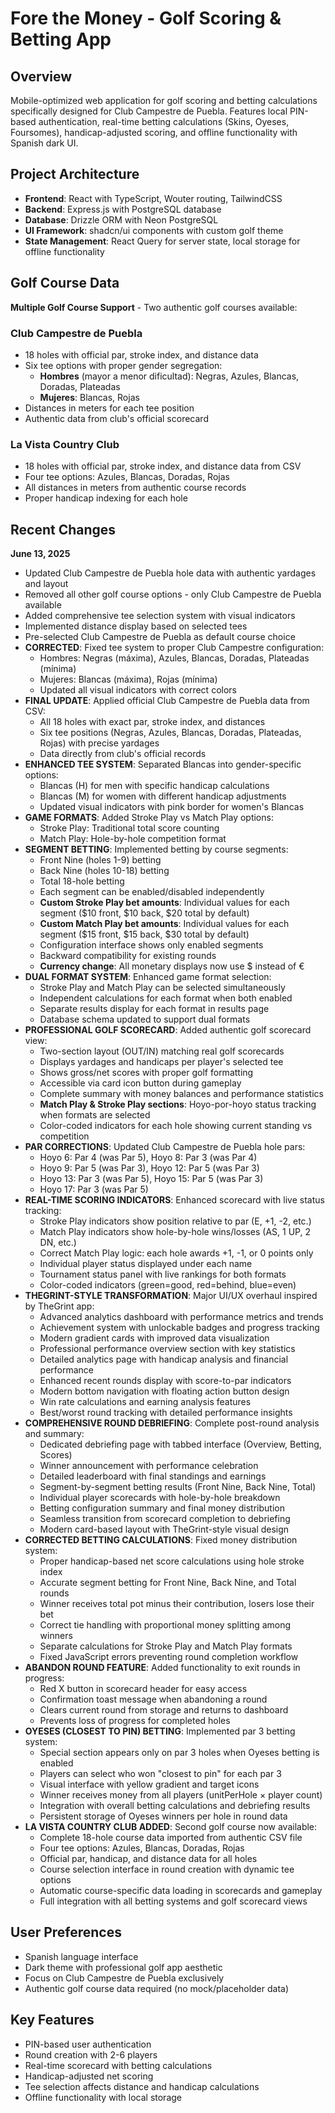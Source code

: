 # Fore the Money - Golf Scoring & Betting App

## Overview
Mobile-optimized web application for golf scoring and betting calculations specifically designed for Club Campestre de Puebla. Features local PIN-based authentication, real-time betting calculations (Skins, Oyeses, Foursomes), handicap-adjusted scoring, and offline functionality with Spanish dark UI.

## Project Architecture
- **Frontend**: React with TypeScript, Wouter routing, TailwindCSS
- **Backend**: Express.js with PostgreSQL database
- **Database**: Drizzle ORM with Neon PostgreSQL
- **UI Framework**: shadcn/ui components with custom golf theme
- **State Management**: React Query for server state, local storage for offline functionality

## Golf Course Data
**Multiple Golf Course Support** - Two authentic golf courses available:

### Club Campestre de Puebla
- 18 holes with official par, stroke index, and distance data
- Six tee options with proper gender segregation:
  - **Hombres** (mayor a menor dificultad): Negras, Azules, Blancas, Doradas, Plateadas
  - **Mujeres**: Blancas, Rojas
- Distances in meters for each tee position
- Authentic data from club's official scorecard

### La Vista Country Club
- 18 holes with official par, stroke index, and distance data from CSV
- Four tee options: Azules, Blancas, Doradas, Rojas
- All distances in meters from authentic course records
- Proper handicap indexing for each hole

## Recent Changes
**June 13, 2025**
- Updated Club Campestre de Puebla hole data with authentic yardages and layout
- Removed all other golf course options - only Club Campestre de Puebla available
- Added comprehensive tee selection system with visual indicators
- Implemented distance display based on selected tees
- Pre-selected Club Campestre de Puebla as default course choice
- **CORRECTED**: Fixed tee system to proper Club Campestre configuration:
  - Hombres: Negras (máxima), Azules, Blancas, Doradas, Plateadas (mínima)
  - Mujeres: Blancas (máxima), Rojas (mínima)
  - Updated all visual indicators with correct colors
- **FINAL UPDATE**: Applied official Club Campestre de Puebla data from CSV:
  - All 18 holes with exact par, stroke index, and distances
  - Six tee positions (Negras, Azules, Blancas, Doradas, Plateadas, Rojas) with precise yardages
  - Data directly from club's official records
- **ENHANCED TEE SYSTEM**: Separated Blancas into gender-specific options:
  - Blancas (H) for men with specific handicap calculations
  - Blancas (M) for women with different handicap adjustments
  - Updated visual indicators with pink border for women's Blancas
- **GAME FORMATS**: Added Stroke Play vs Match Play options:
  - Stroke Play: Traditional total score counting
  - Match Play: Hole-by-hole competition format
- **SEGMENT BETTING**: Implemented betting by course segments:
  - Front Nine (holes 1-9) betting
  - Back Nine (holes 10-18) betting  
  - Total 18-hole betting
  - Each segment can be enabled/disabled independently
  - **Custom Stroke Play bet amounts**: Individual values for each segment ($10 front, $10 back, $20 total by default)
  - **Custom Match Play bet amounts**: Individual values for each segment ($15 front, $15 back, $30 total by default)
  - Configuration interface shows only enabled segments
  - Backward compatibility for existing rounds
  - **Currency change**: All monetary displays now use $ instead of €
- **DUAL FORMAT SYSTEM**: Enhanced game format selection:
  - Stroke Play and Match Play can be selected simultaneously
  - Independent calculations for each format when both enabled
  - Separate results display for each format in results page
  - Database schema updated to support dual formats
- **PROFESSIONAL GOLF SCORECARD**: Added authentic golf scorecard view:
  - Two-section layout (OUT/IN) matching real golf scorecards
  - Displays yardages and handicaps per player's selected tee
  - Shows gross/net scores with proper golf formatting
  - Accessible via card icon button during gameplay
  - Complete summary with money balances and performance statistics
  - **Match Play & Stroke Play sections**: Hoyo-por-hoyo status tracking when formats are selected
  - Color-coded indicators for each hole showing current standing vs competition
- **PAR CORRECTIONS**: Updated Club Campestre de Puebla hole pars:
  - Hoyo 6: Par 4 (was Par 5), Hoyo 8: Par 3 (was Par 4)
  - Hoyo 9: Par 5 (was Par 3), Hoyo 12: Par 5 (was Par 3)
  - Hoyo 13: Par 3 (was Par 5), Hoyo 15: Par 5 (was Par 3)
  - Hoyo 17: Par 3 (was Par 5)
- **REAL-TIME SCORING INDICATORS**: Enhanced scorecard with live status tracking:
  - Stroke Play indicators show position relative to par (E, +1, -2, etc.)
  - Match Play indicators show hole-by-hole wins/losses (AS, 1 UP, 2 DN, etc.)
  - Correct Match Play logic: each hole awards +1, -1, or 0 points only
  - Individual player status displayed under each name
  - Tournament status panel with live rankings for both formats
  - Color-coded indicators (green=good, red=behind, blue=even)
- **THEGRINT-STYLE TRANSFORMATION**: Major UI/UX overhaul inspired by TheGrint app:
  - Advanced analytics dashboard with performance metrics and trends
  - Achievement system with unlockable badges and progress tracking
  - Modern gradient cards with improved data visualization
  - Professional performance overview section with key statistics
  - Detailed analytics page with handicap analysis and financial performance
  - Enhanced recent rounds display with score-to-par indicators
  - Modern bottom navigation with floating action button design
  - Win rate calculations and earning analysis features
  - Best/worst round tracking with detailed performance insights
- **COMPREHENSIVE ROUND DEBRIEFING**: Complete post-round analysis and summary:
  - Dedicated debriefing page with tabbed interface (Overview, Betting, Scores)
  - Winner announcement with performance celebration
  - Detailed leaderboard with final standings and earnings
  - Segment-by-segment betting results (Front Nine, Back Nine, Total)
  - Individual player scorecards with hole-by-hole breakdown
  - Betting configuration summary and final money distribution
  - Seamless transition from scorecard completion to debriefing
  - Modern card-based layout with TheGrint-style visual design
- **CORRECTED BETTING CALCULATIONS**: Fixed money distribution system:
  - Proper handicap-based net score calculations using hole stroke index
  - Accurate segment betting for Front Nine, Back Nine, and Total rounds
  - Winner receives total pot minus their contribution, losers lose their bet
  - Correct tie handling with proportional money splitting among winners
  - Separate calculations for Stroke Play and Match Play formats
  - Fixed JavaScript errors preventing round completion workflow
- **ABANDON ROUND FEATURE**: Added functionality to exit rounds in progress:
  - Red X button in scorecard header for easy access
  - Confirmation toast message when abandoning a round
  - Clears current round from storage and returns to dashboard
  - Prevents loss of progress for completed holes
- **OYESES (CLOSEST TO PIN) BETTING**: Implemented par 3 betting system:
  - Special section appears only on par 3 holes when Oyeses betting is enabled
  - Players can select who won "closest to pin" for each par 3
  - Visual interface with yellow gradient and target icons
  - Winner receives money from all players (unitPerHole × player count)
  - Integration with overall betting calculations and debriefing results
  - Persistent storage of Oyeses winners per hole in round data
- **LA VISTA COUNTRY CLUB ADDED**: Second golf course now available:
  - Complete 18-hole course data imported from authentic CSV file
  - Four tee options: Azules, Blancas, Doradas, Rojas
  - Official par, handicap, and distance data for all holes
  - Course selection interface in round creation with dynamic tee options
  - Automatic course-specific data loading in scorecards and gameplay
  - Full integration with all betting systems and golf scorecard views

## User Preferences
- Spanish language interface
- Dark theme with professional golf app aesthetic
- Focus on Club Campestre de Puebla exclusively
- Authentic golf course data required (no mock/placeholder data)

## Key Features
- PIN-based user authentication
- Round creation with 2-6 players
- Real-time scorecard with betting calculations
- Handicap-adjusted net scoring
- Tee selection affects distance and handicap calculations
- Offline functionality with local storage